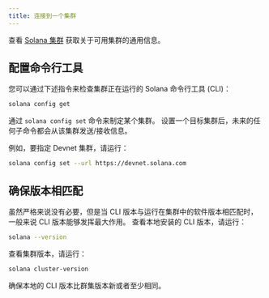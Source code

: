 ```yaml
---
title: 连接到一个集群
---
```


查看 [Solana 集群](../clusters.md) 获取关于可用集群的通用信息。

## 配置命令行工具

您可以通过下述指令来检查集群正在运行的 Solana 命令行工具 (CLI)：

```bash
solana config get
```

通过 `solana config set` 命令来制定某个集群。 设置一个目标集群后，未来的任何子命令都会从该集群发送/接收信息。

例如，要指定 Devnet 集群，请运行：

```bash
solana config set --url https://devnet.solana.com
```

## 确保版本相匹配

虽然严格来说没有必要，但是当 CLI 版本与运行在集群中的软件版本相匹配时，一般来说 CLI 版本能够发挥最大作用。 查看本地安装的 CLI 版本，请运行：

```bash
solana --version
```

查看集群版本，请运行：

```bash
solana cluster-version
```

确保本地的 CLI 版本比群集版本新或者至少相同。
